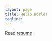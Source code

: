```yaml
---
layout: page
title: Hello World!
tagline: 
---
```

Read [resume](http://arvinc.digitcv.com/#/resume)

